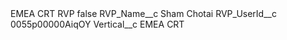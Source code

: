 <?xml version="1.0" encoding="UTF-8"?>
<CustomMetadata xmlns="http://soap.sforce.com/2006/04/metadata" xmlns:xsi="http://www.w3.org/2001/XMLSchema-instance" xmlns:xsd="http://www.w3.org/2001/XMLSchema">
    <label>EMEA CRT RVP</label>
    <protected>false</protected>
    <values>
        <field>RVP_Name__c</field>
        <value xsi:type="xsd:string">Sham Chotai</value>
    </values>
    <values>
        <field>RVP_UserId__c</field>
        <value xsi:type="xsd:string">0055p00000AiqOY</value>
    </values>
    <values>
        <field>Vertical__c</field>
        <value xsi:type="xsd:string">EMEA CRT</value>
    </values>
</CustomMetadata>
